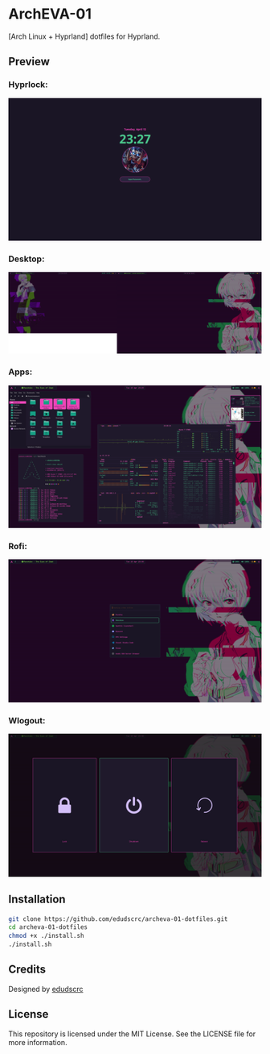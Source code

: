 # ArchEVA-01
[Arch Linux + Hyprland] dotfiles for Hyprland.

## Preview
### Hyprlock:
![ArchEVA-01 Hyprlock Screenshot](https://github.com/edudscrc/archeva-01-dotfiles/blob/main/images/hyprlock.png)

### Desktop:
![ArchEVA-01 Desktop Screenshot](https://github.com/edudscrc/archeva-01-dotfiles/blob/main/images/desktop.png)

### Apps:
![ArchEVA-01 Apps Screenshot](https://github.com/edudscrc/archeva-01-dotfiles/blob/main/images/apps.png)

### Rofi:
![ArchEVA-01 Rofi Screenshot](https://github.com/edudscrc/archeva-01-dotfiles/blob/main/images/rofi.png)

### Wlogout:
![ArchEVA-01 Wlogout Screenshot](https://github.com/edudscrc/archeva-01-dotfiles/blob/main/images/wlogout.png)

## Installation
```bash
git clone https://github.com/edudscrc/archeva-01-dotfiles.git
cd archeva-01-dotfiles
chmod +x ./install.sh
./install.sh
```

## Credits
Designed by [edudscrc](https://github.com/edudscrc)

## License
This repository is licensed under the MIT License. See the LICENSE file for more information.
